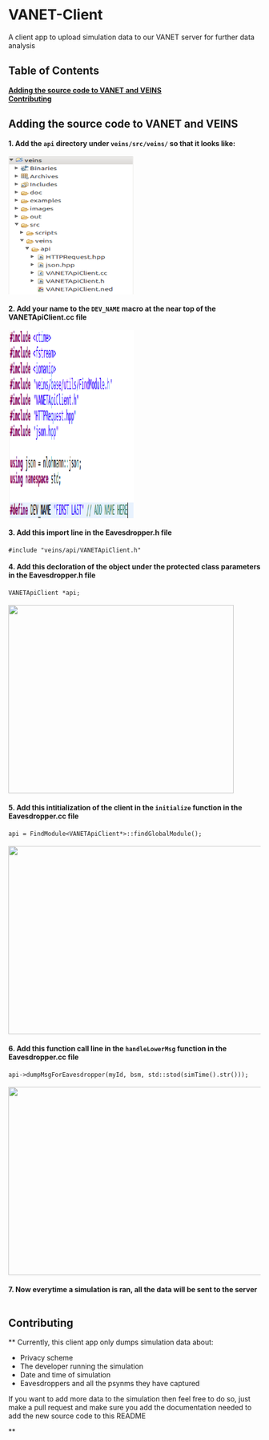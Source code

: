 # VANET-Client
A client app to upload simulation data to our VANET server for further data analysis
## Table of Contents

**[Adding the source code to VANET and VEINS](#Adding-the-source-code-to-VANET-and-VEINS)** <br>
**[Contributing](#Contributing)** <br>

## Adding the source code to VANET and VEINS
**1. Add the `api` directory under ```veins/src/veins/``` so that it looks like:** <br/><br/>
<img src="./images/apiDirectoryTree.png" width=250 height=275/> <br/><br/>
**2. Add your name to the `DEV_NAME` macro at the near top of the VANETApiClient.cc file** <br/><br/>
<img src="./images/devName.png" width=250 height=375/> <br/><br/>
**3. Add this import line in the Eavesdropper.h file** <br/><br/>
``` #include "veins/api/VANETApiClient.h" ``` <br/><br/>
**4. Add this decloration of the object under the protected class parameters in the Eavesdropper.h file** <br/><br/>
`` VANETApiClient *api; `` <br/><br/>
<img src="./images/eavesdropperhSourceCode.png" width=450 height=375/> <br/><br/>
**5. Add this intitialization of the client in the `initialize` function in the Eavesdropper.cc file** <br/><br/>
`api = FindModule<VANETApiClient*>::findGlobalModule();` <br/><br/>
<img src="./images/clientInitialization.png" width=600 height=375/> <br/><br/>
**6. Add this function call line in the `handleLowerMsg` function in the Eavesdropper.cc file** <br/><br/>
`api->dumpMsgForEavesdropper(myId, bsm, std::stod(simTime().str()));` <br/><br/>
<img src="./images/apiDump.png" width=800 height=375/> <br/><br/>
**7. Now everytime a simulation is ran, all the data will be sent to the server** <br/><br/>

## Contributing
** Currently, this client app only dumps simulation data about:
- Privacy scheme
- The developer running the simulation
- Date and time of simulation
- Eavesdroppers and all the psynms they have captured

If you want to add more data to the simulation then feel free to do so, just make a pull request and make sure you add the documentation needed to add the new source code to this README
 
**
